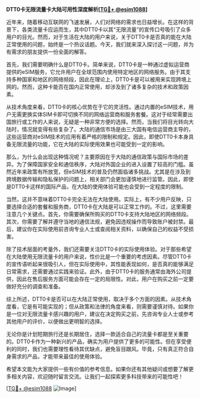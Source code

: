 **DTT0卡无限流量卡大陆可用性深度解析[[TG💪+ @esim1088](https://t.me/s/esim1088)]**

近年来，随着移动互联网的飞速发展，人们对网络的需求也日益增长。在这样的背景下，各类流量卡应运而生，其中DTT0卡以其“无限流量”的宣传口号吸引了众多用户的目光。然而，对于生活在大陆的用户来说，关于DTT0卡是否真的能在大陆正常使用的问题，始终是一个热议话题。今天，我们就来深入探讨这一问题，并为有需求的朋友提供一份全面的解答。

首先，我们需要明确什么是DTT0卡。简单来说，DTT0卡是一种通过虚拟运营商提供的eSIM服务，它允许用户在全球范围内使用特定地区的网络服务。由于其支持多种国家和地区的网络频段，因此在理论上，DTT0卡是可以被用来实现跨境上网的。然而，这种卡能否在国内正常使用，却涉及到了诸多复杂的技术和政策因素。

从技术角度来看，DTT0卡的核心优势在于它的灵活性。通过内置的eSIM技术，用户无需更换实体SIM卡即可切换不同的网络运营商和服务套餐。这对于经常需要出国旅行或工作的人来说，无疑是一种非常方便的选择。然而，当我们将目光转向大陆时，情况就变得有些复杂了。大陆的通信市场是由三大国有电信运营商主导的，这些运营商对eSIM技术的应用有着严格的限制和规定。因此，即使DTT0卡本身具备无限流量的功能，它在大陆的实际使用效果也可能受到一定的影响。

那么，为什么会出现这种情况呢？主要原因在于大陆的通信政策与国际市场的差异。为了保障国家安全和通信秩序，大陆对外国企业的进入设置了较高的门槛。虽然近年来政策有所放宽，但eSIM技术的普及仍然面临诸多挑战。尤其是在涉及到跨境数据传输和隐私保护的问题上，相关部门会更加谨慎地进行监管。因此，即使是DTT0卡这样的国际产品，在大陆的使用体验可能也会受到一定程度的限制。

当然，这并不意味着DTT0卡完全无法在大陆使用。实际上，有不少用户反映，只要选择合适的套餐和服务商，DTT0卡在大陆是可以正常工作的。不过，这里需要注意几个关键点。首先，你需要确保所购买的DTT0卡支持大陆地区的网络频段。其次，你需要了解并遵守当地的通信法规，避免因违规操作而导致账户被封禁。最后，建议你在实际使用前咨询专业人士或查阅相关资料，以确保自己的权益不受损害。

除了技术层面的考量外，我们还需要关注DTT0卡的实际使用体验。对于那些希望在大陆使用无限流量卡的用户来说，性价比是一个重要的考虑因素。尽管DTT0卡的宣传语听起来很吸引人，但在实际使用中，其性能表现如何，是否真的能够满足日常需求，还需要通过实践来验证。此外，由于DTT0卡的服务通常由海外公司提供，因此在售后服务方面可能会存在一定的局限性。对此，用户在购买之前一定要做好充分的调查和准备。

综上所述，DTT0卡是否可以在大陆正常使用，取决于多个方面的因素。从技术角度看，它是有可能实现的；但从政策和法律的角度来看，则需要谨慎对待。如果你是一位对无限流量卡感兴趣的用户，建议在决定购买之前，先咨询专业人士或参考其他用户的评价，以便做出更明智的选择。

无论你是计划短期旅行还是长期居住，选择一款适合自己的流量卡都是至关重要的。DTT0卡作为一种新兴的产品，确实为用户提供了更多的可能性。但在享受便利的同时，我们也需要理性看待其优缺点，避免盲目跟风。毕竟，只有真正符合自身需求的产品，才能带来最佳的使用体验。

希望本文能为大家提供一些有价值的参考信息。如果你还有其他疑问或想要了解更多相关内容，欢迎随时留言交流。让我们一起探索更多科技带来的可能性吧！

[[TG💪+ @esim1088](https://t.me/s/esim1088) ![Image](https://i.postimg.cc/4NQfJmqS/Snipaste-2025-05-13-00-14-12.png)]